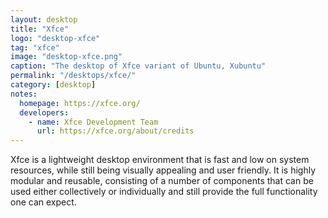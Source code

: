 ```yaml
---
layout: desktop
title: "Xfce"
logo: "desktop-xfce"
tag: "xfce"
image: "desktop-xfce.png"
caption: "The desktop of Xfce variant of Ubuntu, Xubuntu"
permalink: "/desktops/xfce/"
category: [desktop]
notes:
  homepage: https://xfce.org/
  developers:
    - name: Xfce Development Team
      url: https://xfce.org/about/credits
---
```


Xfce is a lightweight desktop environment that is fast and low on system resources, while still being visually appealing and user friendly. It is highly modular and reusable, consisting of a number of components that can be used either collectively or individually and still provide the full functionality one can expect.